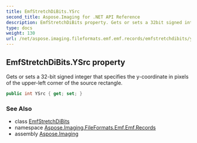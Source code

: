 ```yaml
---
title: EmfStretchDiBits.YSrc
second_title: Aspose.Imaging for .NET API Reference
description: EmfStretchDiBits property. Gets or sets a 32bit signed integer that specifies the ycoordinate in pixels of the upperleft corner of the source rectangle
type: docs
weight: 130
url: /net/aspose.imaging.fileformats.emf.emf.records/emfstretchdibits/ysrc/
---
```

## EmfStretchDiBits.YSrc property

Gets or sets a 32-bit signed integer that specifies the y-coordinate in pixels of the upper-left corner of the source rectangle.

```csharp
public int YSrc { get; set; }
```

### See Also

* class [EmfStretchDiBits](../)
* namespace [Aspose.Imaging.FileFormats.Emf.Emf.Records](../../emfstretchdibits/)
* assembly [Aspose.Imaging](../../../)


